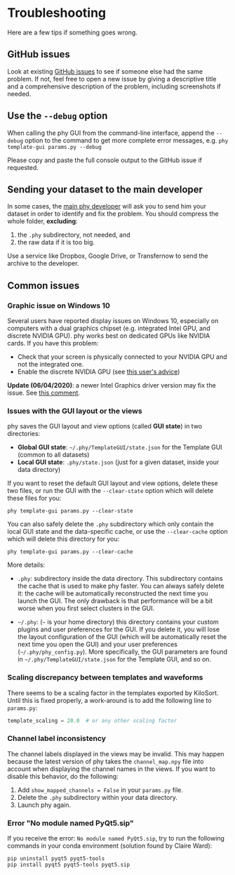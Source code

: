 # Troubleshooting

Here are a few tips if something goes wrong.


## GitHub issues

Look at existing [GitHub issues](https://github.com/cortex-lab/phy/issues) to see if someone else had the same problem. If not, feel free to open a new issue by giving a descriptive title and a comprehensive description of the problem, including screenshots if needed.


## Use the `--debug` option

When calling the phy GUI from the command-line interface, append the `--debug` option to the command to get more complete error messages, e.g. `phy template-gui params.py --debug`

Please copy and paste the full console output to the GitHub issue if requested.


## Sending your dataset to the main developer

In some cases, the [main phy developer](https://cyrille.rossant.net/) will ask you to send him your dataset in order to identify and fix the problem. You should compress the whole folder, **excluding**:

1. the `.phy` subdirectory, not needed, and
2. the raw data if it is too big.

Use a service like Dropbox, Google Drive, or Transfernow to send the archive to the developer.


## Common issues

### Graphic issue on Windows 10

Several users have reported display issues on Windows 10, especially on computers with a dual graphics chipset (e.g. integrated Intel GPU, and discrete NVIDIA GPU). phy works best on dedicated GPUs like NVIDIA cards. If you have this problem:

* Check that your screen is physically connected to your NVIDIA GPU and not the integrated one.
* Enable the discrete NVIDIA GPU (see [this user's advice](https://github.com/cortex-lab/phy/issues/922#issuecomment-561673363))

**Update (06/04/2020)**: a newer Intel Graphics driver version may fix the issue. See [this comment](https://github.com/cortex-lab/phy/issues/957#issuecomment-609498355).


### Issues with the GUI layout or the views

phy saves the GUI layout and view options (called **GUI state**) in two directories:

* **Global GUI state**: `~/.phy/TemplateGUI/state.json` for the Template GUI (common to all datasets)
* **Local GUI state**: `.phy/state.json` (just for a given dataset, inside your data directory)

If you want to reset the default GUI layout and view options, delete these two files, or run the GUI with the `--clear-state` option which will delete these files for you:

```
phy template-gui params.py --clear-state
```

You can also safely delete the `.phy` subdirectory which only contain the local GUI state and the data-specific cache, or use the `--clear-cache` option which will delete this directory for you:

```
phy template-gui params.py --clear-cache
```

More details:

* `.phy`: subdirectory inside the data directory. This subdirectory contains the cache that is used to make phy faster. You can always safely delete it: the cache will be automatically reconstructed the next time you launch the GUI. The only drawback is that performance will be a bit worse when you first select clusters in the GUI.

* `~/.phy`: (`~` is your home directory) this directory contains your custom plugins and user preferences for the GUI. If you delete it, you will lose the layout configuration of the GUI (which will be automatically reset the next time you open the GUI) and your user preferences (`~/.phy/phy_config.py`). More specifically, the GUI parameters are found in `~/.phy/TemplateGUI/state.json` for the Template GUI, and so on.


### Scaling discrepancy between templates and waveforms

There seems to be a scaling factor in the templates exported by KiloSort. Until this is fixed properly, a work-around is to add the following line to `params.py`:

``` python
template_scaling = 20.0  # or any other scaling factor
```


### Channel label inconsistency

The channel labels displayed in the views may be invalid. This may happen because the latest version of phy takes the `channel_map.npy` file into account when displaying the channel names in the views. If you want to disable this behavior, do the following:

1. Add `show_mapped_channels = False` in your `params.py` file.
2. Delete the `.phy` subdirectory within your data directory.
3. Launch phy again.



### Error "No module named PyQt5.sip"

If you receive the error: `No module named PyQt5.sip`, try to run the following commands in your conda environment (solution found by Claire Ward):

```
pip uninstall pyqt5 pyqt5-tools
pip install pyqt5 pyqt5-tools pyqt5.sip
```
